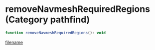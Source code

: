 # removeNavmeshRequiredRegions (Category pathfind)

```js
function removeNavmeshRequiredRegions(): void
```

[filename](removeNavmeshRequiredRegions_m.md ':include')